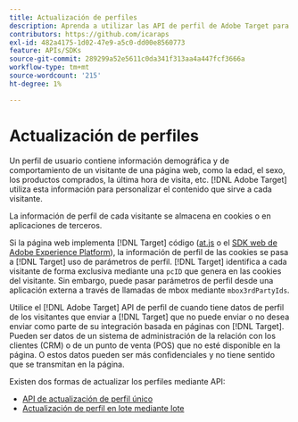 ```yaml
---
title: Actualización de perfiles
description: Aprenda a utilizar las API de perfil de Adobe Target para enviar datos sobre visitantes a [!DNL Target].
contributors: https://github.com/icaraps
exl-id: 482a4175-1d02-47e9-a5c0-dd00e8560773
feature: APIs/SDKs
source-git-commit: 289299a52e5611c0da341f313aa4a447fcf3666a
workflow-type: tm+mt
source-wordcount: '215'
ht-degree: 1%

---
```


# Actualización de perfiles

Un perfil de usuario contiene información demográfica y de comportamiento de un visitante de una página web, como la edad, el sexo, los productos comprados, la última hora de visita, etc. [!DNL Adobe Target] utiliza esta información para personalizar el contenido que sirve a cada visitante.

La información de perfil de cada visitante se almacena en cookies o en aplicaciones de terceros.

Si la página web implementa [!DNL Target] código ([at.js](/help/dev/implement/client-side/atjs/how-atjs-works/overview.md) o el [SDK web de Adobe Experience Platform](/help/dev/implement/client-side/aep-web-sdk.md)), la información de perfil de las cookies se pasa a [!DNL Target] uso de parámetros de perfil. [!DNL Target] identifica a cada visitante de forma exclusiva mediante una `pcID` que genera en las cookies del visitante. Sin embargo, puede pasar parámetros de perfil desde una aplicación externa a través de llamadas de mbox mediante `mbox3rdPartyIds`.

Utilice el [!DNL Adobe Target] API de perfil de cuando tiene datos de perfil de los visitantes que enviar a [!DNL Target] que no puede enviar o no desea enviar como parte de su integración basada en páginas con [!DNL Target]. Pueden ser datos de un sistema de administración de la relación con los clientes (CRM) o de un punto de venta (POS) que no esté disponible en la página. O estos datos pueden ser más confidenciales y no tiene sentido que se transmitan en la página.

Existen dos formas de actualizar los perfiles mediante API:

* [API de actualización de perfil único](/help/dev/administer/profile-api/profile-single-api.md)
* [Actualización de perfil en lote mediante lote](/help/dev/administer/profile-api/profile-bulk-api.md)
